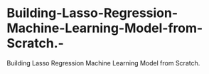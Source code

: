# Building-Lasso-Regression-Machine-Learning-Model-from-Scratch.-
Building Lasso Regression Machine Learning Model from Scratch. 
